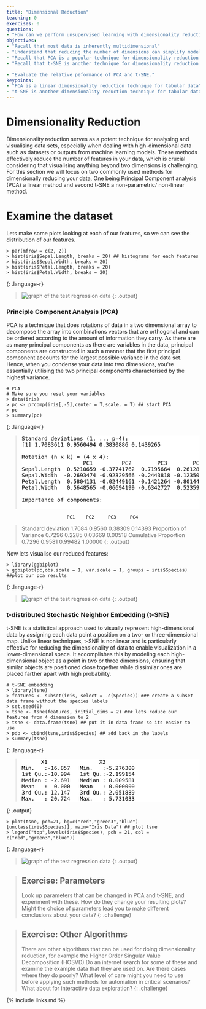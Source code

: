 ```yaml
---
title: "Dimensional Reduction"
teaching: 0
exercises: 0
questions:
- "How can we perform unsupervised learning with dimensionality reduction techniques such as Principle Component Analysis (PCA) and t-distributed Stochastic Neighbor Embedding (t-SNE)?"
objectives:
- "Recall that most data is inherently multidimensional"
- "Understand that reducing the number of dimensions can simplify modelling and allow classifications to be performed."
- "Recall that PCA is a popular technique for dimensionality reduction."
- "Recall that t-SNE is another technique for dimensionality reduction."

- "Evaluate the relative peformance of PCA and t-SNE."
keypoints:
- "PCA is a linear dimensionality reduction technique for tabular data"
- "t-SNE is another dimensionality reduction technique for tabular data that is more general than PCA"
---
```


# Dimensionality Reduction

Dimensionality reduction serves as a potent technique for analysing and visualising data sets, especially when dealing with high-dimensional data such as datasets or outputs from machine learning models. These methods effectively reduce the number of features in your data, which is crucial considering that visualising anything beyond two dimensions is challenging. For this section we will focus on two commonly used methods for dimensionally reducing your data, One being Principal Component analysis (PCA) a linear method and second t-SNE a non-parametric/ non-linear method. 

# Examine the dataset
Lets make some plots looking at each of our features, so we can see the distribution of our features.
~~~
> par(mfrow = c(2, 2))
> hist(iris$Sepal.Length, breaks = 20) ## histograms for each features
> hist(iris$Sepal.Width, breaks = 20)
> hist(iris$Petal.Length, breaks = 20)
> hist(iris$Petal.Width, breaks = 20)
~~~
{: .language-r}

>![graph of the test regression data](../fig/iris_histograms.png)
{: .output}

### Principle Component Analysis (PCA)

PCA is a technique that does rotations of data in a two dimensional array to decompose the array into combinations vectors that are orthogonal and can be ordered according to the amount of information they carry. As there are as many principal components as there are variables in the data, principal components are constructed in such a manner that the first principal component accounts for the largest possible variance in the data set. Hence, when you condense your data into two dimensions, you're essentially utilising the two principal components characterised by the highest variance.

~~~
# PCA
# Make sure you reset your variables
> data(iris)
> pc <- prcomp(iris[,-5],center = T,scale. = T) ## start PCA
> pc
> summary(pc)
~~~
{: .language-r}

><pre style="color: black; background: white;">
>Standard deviations (1, .., p=4):
>[1] 1.7083611 0.9560494 0.3830886 0.1439265
>
>Rotation (n x k) = (4 x 4):
>                    PC1         PC2        PC3        PC4
>Sepal.Length  0.5210659 -0.37741762  0.7195664  0.2612863
>Sepal.Width  -0.2693474 -0.92329566 -0.2443818 -0.1235096
>Petal.Length  0.5804131 -0.02449161 -0.1421264 -0.8014492
>Petal.Width   0.5648565 -0.06694199 -0.6342727  0.5235971
>
>Importance of components:
                          PC1    PC2     PC3     PC4
>Standard deviation     1.7084 0.9560 0.38309 0.14393
>Proportion of Variance 0.7296 0.2285 0.03669 0.00518
>Cumulative Proportion  0.7296 0.9581 0.99482 1.00000
></pre>
{: .output}

Now lets visualise our reduced features:


~~~
> library(ggbiplot)
> ggbiplot(pc,obs.scale = 1, var.scale = 1, groups = iris$Species) ##plot our pca results
~~~
{: .language-r}

>![graph of the test regression data](../fig/PCA_CHART.png)
{: .output}

### t-distributed Stochastic Neighbor Embedding (t-SNE)
t-SNE is a statistical approach used to visually represent high-dimensional data by assigning each data point a position on a two- or three-dimensional map. Unlike linear techniques, t-SNE is nonlinear and is particularly effective for reducing the dimensionality of data to enable visualization in a lower-dimensional space. It accomplishes this by modeling each high-dimensional object as a point in two or three dimensions, ensuring that similar objects are positioned close together while dissimilar ones are placed farther apart with high probability.


~~~
# t-SNE embedding
> library(tsne)
> features <- subset(iris, select = -c(Species)) ### create a subset data frame without the species labels
> set.seed(0)
> tsne <- tsne(features, initial_dims = 2) ### lets reduce our features from 4 dimension to 2
> tsne <- data.frame(tsne) ## put it in data frame so its easier to use
> pdb <- cbind(tsne,iris$Species) ## add back in the labels
> summary(tsne)
~~~
{: .language-r}

><pre style="color: black; background: white;">
>       X1                X2           
> Min.   :-16.857   Min.   :-5.276300  
> 1st Qu.:-10.994   1st Qu.:-2.199154  
> Median : -2.691   Median : 0.009581  
> Mean   :  0.000   Mean   : 0.000000  
> 3rd Qu.: 12.147   3rd Qu.: 2.051889  
> Max.   : 20.724   Max.   : 5.731033 
></pre>
{: .output}

~~~
> plot(tsne, pch=21, bg=c("red","green3","blue")[unclass(iris$Species)], main="Iris Data") ## plot tsne
> legend("top",levels(iris$Species), pch = 21, col = c("red","green3","blue")) 
~~~
{: .language-r}

>![graph of the test regression data](../fig/tsne_clusters.png)
{: .output}


> ## Exercise: Parameters
>
> Look up parameters that can be changed in PCA and t-SNE,
> and experiment with these. How do they change your resulting
> plots?  Might the choice of parameters lead you to make different
> conclusions about your data?
{: .challenge}

> ## Exercise: Other Algorithms
>
> There are other algorithms that can be used for doing dimensionality
> reduction, for example the Higher Order Singular Value Decomposition (HOSVD)
> Do an internet search for some of these and
> examine the example data that they are used on. Are there cases where they do 
> poorly? What level of care might you need to use before applying such methods
> for automation in critical scenarios?  What about for interactive data 
> exploration?
{: .challenge}

{% include links.md %}

